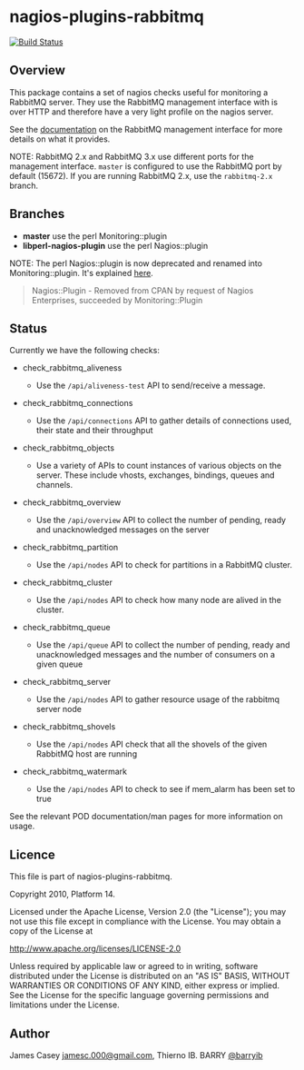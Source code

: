 nagios-plugins-rabbitmq
=======================

[![Build Status](https://travis-ci.org/nagios-plugins-rabbitmq/nagios-plugins-rabbitmq.svg?branch=master)](https://travis-ci.org/nagios-plugins-rabbitmq/nagios-plugins-rabbitmq)

Overview
--------
This package contains a set of nagios checks useful for monitoring a
RabbitMQ server. They use the RabbitMQ management interface with is over
HTTP and therefore have a very light profile on the nagios server.

See the [documentation](http://www.rabbitmq.com/management.html) on the
RabbitMQ management interface for more details on what it provides.

NOTE:  RabbitMQ 2.x and RabbitMQ 3.x use different ports for the management
interface. `master` is configured to use the RabbitMQ port by default (15672).
If you are running RabbitMQ 2.x, use the `rabbitmq-2.x` branch.

Branches
--------
- **master** use the perl Monitoring::plugin
- **libperl-nagios-plugin** use the perl Nagios::plugin

NOTE: The perl Nagios::plugin is now deprecated and renamed into Monitoring::plugin. It's explained [here](http://search.cpan.org/~mstrout/Nagios-Plugin-0.990001/lib/Nagios/Plugin.pm).
> Nagios::Plugin - Removed from CPAN by request of Nagios Enterprises, succeeded by Monitoring::Plugin

Status
------
Currently we have the following checks:

- check\_rabbitmq\_aliveness
  - Use the `/api/aliveness-test` API to send/receive a message.

- check\_rabbitmq\_connections
  - Use the `/api/connections` API to gather details of connections used,
    their state and their throughput

- check\_rabbitmq\_objects
  - Use a variety of APIs to count instances of various objects on the
    server. These include vhosts, exchanges, bindings, queues and
    channels.

- check\_rabbitmq\_overview
  - Use the `/api/overview` API to collect the number of pending, ready
    and unacknowledged messages on the server

- check\_rabbitmq\_partition
  - Use the `/api/nodes` API to check for partitions in a RabbitMQ cluster.

- check\_rabbitmq\_cluster
  - Use the `/api/nodes` API to check how many node are alived in the cluster.

- check\_rabbitmq\_queue
  - Use the `/api/queue` API to collect the number of pending, ready and
    unacknowledged messages and the number of consumers on a given queue

- check\_rabbitmq\_server
  - Use the `/api/nodes` API to gather resource usage of the rabbitmq server
    node

- check\_rabbitmq\_shovels
  - Use the `/api/nodes` API check that all the shovels of the given RabbitMQ
    host are running

- check\_rabbitmq\_watermark
  - Use the `/api/nodes` API to check to see if mem_alarm has been set to true

See the relevant POD documentation/man pages for more information on usage.

Licence
-------
This file is part of nagios-plugins-rabbitmq.

Copyright 2010, Platform 14.

Licensed under the Apache License, Version 2.0 (the "License");
you may not use this file except in compliance with the License.
You may obtain a copy of the License at

   http://www.apache.org/licenses/LICENSE-2.0

Unless required by applicable law or agreed to in writing, software
distributed under the License is distributed on an "AS IS" BASIS,
WITHOUT WARRANTIES OR CONDITIONS OF ANY KIND, either express or implied.
See the License for the specific language governing permissions and
limitations under the License.

Author
------

James Casey <jamesc.000@gmail.com>, Thierno IB. BARRY [@barryib](https://github.com/barryib)